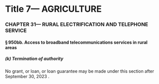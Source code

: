 
# Title 7— AGRICULTURE
### CHAPTER 31— RURAL ELECTRIFICATION AND TELEPHONE SERVICE
#### § 950bb. Access to broadband telecommunications services in rural areas
##### (k) Termination of authority

No grant, or loan, or loan guarantee may be made under this section after September 30, 2023 .
